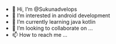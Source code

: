 - 👋 Hi, I’m @Sukunadvelops
- 👀 I’m interested in android development
- 🌱 I’m currently learning java kotlin
- 💞️ I’m looking to collaborate on ...
- 📫 How to reach me ...

<!---
Sukunadvelops/Sukunadvelops is a ✨ special ✨ repository because its `README.md` (this file) appears on your GitHub profile.
You can click the Preview link to take a look at your changes.
--->
